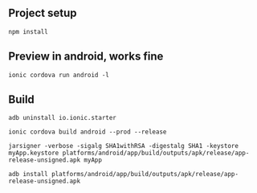 ## Project setup
```
npm install
```

## Preview in android, works fine
```
ionic cordova run android -l
```

## Build
```
adb uninstall io.ionic.starter
```

```
ionic cordova build android --prod --release
```

```
jarsigner -verbose -sigalg SHA1withRSA -digestalg SHA1 -keystore myApp.keystore platforms/android/app/build/outputs/apk/release/app-release-unsigned.apk myApp
```

```
adb install platforms/android/app/build/outputs/apk/release/app-release-unsigned.apk 
```